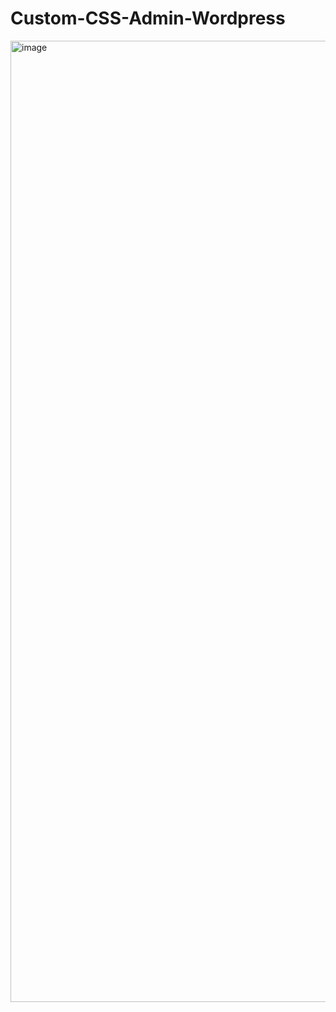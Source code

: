 # Custom-CSS-Admin-Wordpress

<img width="1538" alt="image" src="https://user-images.githubusercontent.com/105085586/209417187-77d2718e-9d11-4561-802c-602004a6852b.png">
